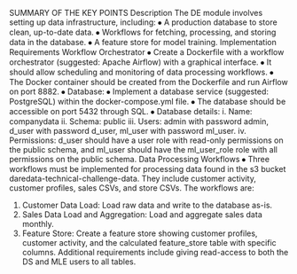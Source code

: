 SUMMARY OF THE KEY POINTS
Description
The DE module involves setting up data infrastructure, including:
⦁	A production database to store clean, up-to-date data.
⦁	Workflows for fetching, processing, and storing data in the database.
⦁	A feature store for model training.
Implementation Requirements
Workflow Orchestrator
⦁	Create a Dockerfile with a workflow orchestrator (suggested: Apache Airflow) with a graphical interface.
⦁	It should allow scheduling and monitoring of data processing workflows.
⦁	The Docker container should be created from the Dockerfile and run Airflow on port 8882.
⦁	Database:
⦁	Implement a database service (suggested: PostgreSQL) within the docker-compose.yml file.
⦁	The database should be accessible on port 5432 through SQL.
⦁	Database details:
i.	Name: companydata
ii.	Schema: public
iii.	Users: admin with password admin, d_user with password d_user, ml_user with password ml_user.
iv.	Permissions: d_user should have a user role with read-only permissions on the public schema, and ml_user should have the ml_user_role role with all permissions on the public schema.
Data Processing Workflows
⦁	Three workflows must be implemented for processing data found in the s3 bucket daredata-technical-challenge-data. They include customer activity, customer profiles, sales CSVs, and store CSVs.
The workflows are:
1.	Customer Data Load: Load raw data and write to the database as-is.
2.	Sales Data Load and Aggregation: Load and aggregate sales data monthly.
3.	Feature Store: Create a feature store showing customer profiles, customer activity, and the calculated feature_store table with specific columns.
Additional requirements include giving read-access to both the DS and MLE users to all tables.